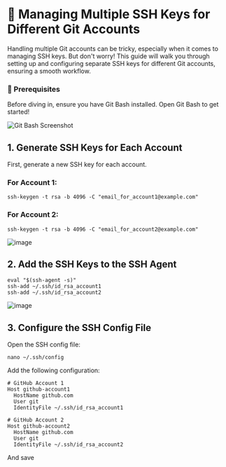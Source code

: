 # 🚀 Managing Multiple SSH Keys for Different Git Accounts

Handling multiple Git accounts can be tricky, especially when it comes to managing SSH keys. But don't worry! This guide will walk you through setting up and configuring separate SSH keys for different Git accounts, ensuring a smooth workflow.

### 🔧 Prerequisites
Before diving in, ensure you have Git Bash installed. Open Git Bash to get started!

![Git Bash Screenshot](https://github.com/user-attachments/assets/6015e925-581f-4e1b-afbc-f80c44bd3f7b)


## 1. Generate SSH Keys for Each Account

First, generate a new SSH key for each account.


### For Account 1:
```
ssh-keygen -t rsa -b 4096 -C "email_for_account1@example.com"

```
### For Account 2:
```
ssh-keygen -t rsa -b 4096 -C "email_for_account2@example.com"
```
![image](https://github.com/user-attachments/assets/bfe62228-0f56-4778-b220-a84a490fd6cf)

## 2. Add the SSH Keys to the SSH Agent
```
eval "$(ssh-agent -s)"
ssh-add ~/.ssh/id_rsa_account1
ssh-add ~/.ssh/id_rsa_account2
```

![image](https://github.com/user-attachments/assets/7f6017c0-f7c7-44ad-a0f7-acc18d9268c5)

## 3. Configure the SSH Config File

Open the SSH config file:

```
nano ~/.ssh/config

```
Add the following configuration:


```
# GitHub Account 1
Host github-account1
  HostName github.com
  User git
  IdentityFile ~/.ssh/id_rsa_account1

# GitHub Account 2
Host github-account2
  HostName github.com
  User git
  IdentityFile ~/.ssh/id_rsa_account2

```

And save




